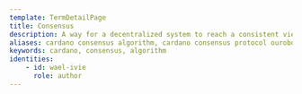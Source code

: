 ```yaml
---
template: TermDetailPage
title: Consensus
description: A way for a decentralized system to reach a consistent view of shared collections of data. Cardano uses the Ouroboros consensus algorithm, which is an algorithm based on proof of stake.
aliases: cardano consensus algorithm, cardano consensus protocol ouroboros,consensus algorithms, proof-of-work vs. proof-of-stake, how do blockchains achieve consensus, cryptography consensus mechanisms
keywords: cardano, consensus, algorithm
identities: 
    - id: wael-ivie
      role: author
---
```

##
